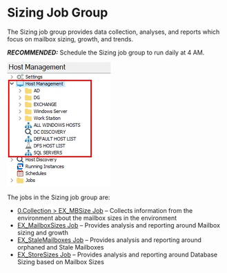 # Sizing Job Group

The Sizing job group provides data collection, analyses, and reports which focus on mailbox sizing,
growth, and trends.

**_RECOMMENDED:_** Schedule the Sizing job group to run daily at 4 AM.

![Sizing Job Group in the Jobs Tree](../../../../../../../static/img/product_docs/accessanalyzer/admin/hostmanagement/jobstree.webp)

The jobs in the Sizing job group are:

- [0.Collection > EX_MBSize Job](ex_mbsize.md) – Collects information from the environment about the
  mailbox sizes in the environment
- [EX_MailboxSizes Job](ex_mailboxsizes.md) – Provides analysis and reporting around Mailbox sizing
  and growth
- [EX_StaleMailboxes Job](ex_stalemailboxes.md) – Provides analysis and reporting around orphaned
  and Stale Mailboxes
- [EX_StoreSizes Job](ex_storesizes.md) – Provides analysis and reporting around Database Sizing
  based on Mailbox Sizes

